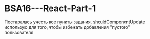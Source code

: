 # BSA16---React-Part-1

Постаралась учесть все пункты задания.
shouldComponentUpdate использую для того, чтобы избежать добавления "пустого" пользователя
